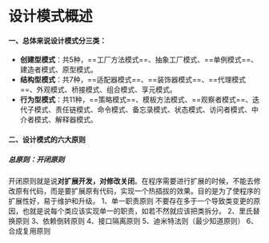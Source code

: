 # 设计模式概述
#### 一、总体来说设计模式分三类：
- **创建型模式**：共5种，==工厂方法模式==、抽象工厂模式、==单例模式==、建造者模式、原型模式。
- **结构型模式**：共7种，==适配器模式==、==装饰器模式==、==代理模式==、外观模式、桥接模式、组合模式、享元模式。
- **行为型模式**：共11种，==策略模式==、模板方法模式、==观察者模式==、迭代子模式、责任链模式、命令模式、备忘录模式、状态模式、访问者模式、中介者模式、解释器模式。

#### 二、设计模式的六大原则
##### 总原则：开闭原则
开闭原则就是说**对扩展开发，对修改关闭**。在程序需要进行扩展的时候，不能去修改原有代码，而是要扩展原有代码，实现一个热插拔的效果。目的是为了使程序的扩展性好，易于维护和升级。
1、单一职责原则
不要存在多于一个导致类变更的原因，也就是说每个类应该实现单一的职责，如若不然就应该把类拆分。
2、里氏替换原则
3、依赖倒转原则
4、接口隔离原则
5、迪米特法则（最少知道原则）
6、合成复用原则